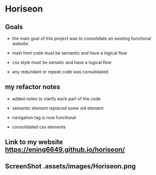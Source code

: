 # Horiseon

## Goals
* the main goal of this project was to consolidate an existing functional website.

* main html code must be semantic and have a logical flow

* css style must be sematic and have a logical flow

* any redundant or repeat code was consolidated

## my refactor notes
* added notes to clarify each part of the code

* semantic element replaced some old element

* navigation tag is now functional

* consolidated css elements

## Link to my website  https://ening6649.github.io/horiseon/

## ScreenShot .assets/images/Horiseon.png

